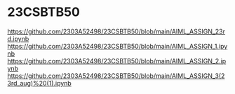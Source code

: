 # 23CSBTB50
https://github.com/2303A52498/23CSBTB50/blob/main/AIML_ASSIGN_23rd.ipynb
https://github.com/2303A52498/23CSBTB50/blob/main/AIML_ASSIGN_1.ipynb
https://github.com/2303A52498/23CSBTB50/blob/main/AIML_ASSIGN_2.ipynb
https://github.com/2303A52498/23CSBTB50/blob/main/AIML_ASSIGN_3(23rd_aug)%20(1).ipynb
